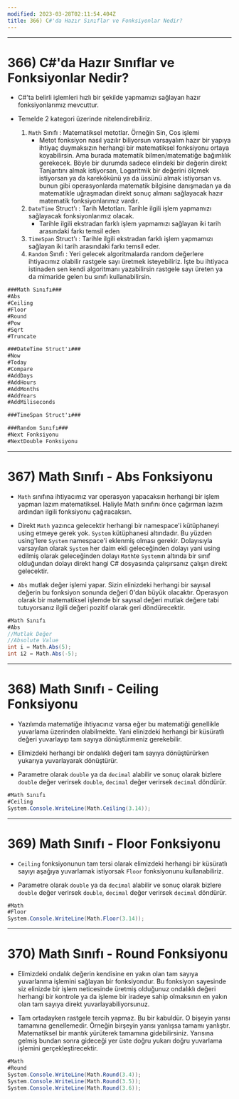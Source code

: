 ```yaml
---
modified: 2023-03-28T02:11:54.404Z
title: 366) C#'da Hazır Sınıflar ve Fonksiyonlar Nedir?
---
```


***
# 366) C#'da Hazır Sınıflar ve Fonksiyonlar Nedir?
- C#'ta belirli işlemleri hızlı bir şekilde yapmamızı sağlayan hazır fonksiyonlarımız mevcuttur.

- Temelde 2 kategori üzerinde nitelendirebiliriz.
    1. `Math` Sınıfı : Matematiksel metotlar. Örneğin Sin, Cos işlemi
        * Metot fonksiyon nasıl yazılır biliyorsun varsayalım hazır bir yapıya ihtiyaç duymaksızın herhangi bir matematiksel fonksiyonu ortaya koyabilirsin. Ama burada matematik bilmen/matematiğe bağımlılık gerekecek. Böyle bir durumda sadece elindeki bir değerin direkt Tanjantını almak istiyorsan, Logaritmik bir değerini ölçmek istiyorsan ya da karekökünü ya da üssünü almak istiyorsan vs. bunun gibi operasyonlarda matematik bilgisine danışmadan ya da matematikle uğraşmadan direkt sonuç almanı sağlayacak hazır matematik fonksiyonlarımız vardır. 
    2. `DateTime` Struct'ı : Tarih Metotları. Tarihle ilgili işlem yapmamızı sağlayacak fonksiyonlarımız olacak.
        * Tarihle ilgili ekstradan farklı işlem yapmamızı sağlayan iki tarih arasındaki farkı temsil eden 
    3. `TimeSpan` Struct'ı : Tarihle ilgili ekstradan farklı işlem yapmamızı sağlayan iki tarih arasındaki farkı temsil eder.
    4. `Random` Sınıfı : Yeri gelecek algoritmalarda random değerlere ihtiyacımız olabilir rastgele sayı üretmek isteyebiliriz. İşte bu ihtiyaca istinaden sen kendi algoritmanı yazabilirsin rastgele sayı üreten ya da mimaride gelen bu sınıfı kullanabilirsin.

```C#
###Math Sınıfı###
#Abs
#Ceiling
#Floor
#Round
#Pow
#Sqrt
#Truncate

###DateTime Struct'ı###
#Now
#Today
#Compare
#AddDays
#AddHours
#AddMonths
#AddYears
#AddMiliseconds

###TimeSpan Struct'ı###       

###Random Sınıfı###
#Next Fonksiyonu
#NextDouble Fonksiyonu
```

***
# 367) Math Sınıfı - Abs Fonksiyonu
- `Math` sınıfına ihtiyacımız var operasyon yapacaksın herhangi bir işlem yapman lazım matematiksel. Haliyle Math sınıfını önce çağırman lazım ardından ilgili fonksiyonu çağıracaksın.

- Direkt `Math` yazınca gelecektir herhangi bir namespace'i kütüphaneyi using etmeye gerek yok. `System` kütüphanesi altındadır. Bu yüzden using'lere `System` namespace'i eklenmiş olması gerekir. Dolayısıyla varsayılan olarak `System` her daim ekli geleceğinden dolayı yani using edilmiş olarak geleceğinden dolayı `Math`te `System`ın altında bir sınıf olduğundan dolayı direkt hangi C# dosyasında çalışırsanız çalışın direkt gelecektir.

- `Abs` mutlak değer işlemi yapar. Sizin elinizdeki herhangi bir sayısal değerin bu fonksiyon sonunda değeri 0'dan büyük olacaktır. Operasyon olarak bir matematiksel işlemde bir sayısal değeri mutlak değere tabi tutuyorsanız ilgili değeri pozitif olarak geri döndürecektir.

```C#
#Math Sınıfı
#Abs
//Mutlak Değer
//Absolute Value
int i = Math.Abs(5);
int i2 = Math.Abs(-5);
```

***
# 368) Math Sınıfı - Ceiling Fonksiyonu
- Yazılımda matematiğe ihtiyacınız varsa eğer bu matematiği genellikle yuvarlama üzerinden olabilmekte. Yani elinizdeki herhangi bir küsüratlı değeri yuvarlayıp tam sayıya dönüştürmeniz gerekebilir.

- Elimizdeki herhangi bir ondalıklı değeri tam sayıya dönüştürürken yukarıya yuvarlayarak dönüştürür. 

- Parametre olarak `double` ya da `decimal` alabilir ve sonuç olarak bizlere `double` değer verirsek `double`, `decimal` değer verirsek `decimal` döndürür.

```C#
#Math Sınıfı
#Ceiling
System.Console.WriteLine(Math.Ceiling(3.14));
```

***
# 369) Math Sınıfı - Floor Fonksiyonu
- `Ceiling` fonksiyonunun tam tersi olarak elimizdeki herhangi bir küsüratlı sayıyı aşağıya yuvarlamak istiyorsak `Floor` fonksiyonunu kullanabiliriz.

- Parametre olarak `double` ya da `decimal` alabilir ve sonuç olarak bizlere `double` değer verirsek `double`, `decimal` değer verirsek `decimal` döndürür.

```C#
#Math
#Floor
System.Console.WriteLine(Math.Floor(3.14));
```

***
# 370) Math Sınıfı - Round Fonksiyonu
- Elimizdeki ondalık değerin kendisine en yakın olan tam sayıya yuvarlanma işlemini sağlayan bir fonksiyondur. Bu fonksiyon sayesinde siz elinizde bir işlem neticesinde üretmiş olduğunuz ondalıklı değeri herhangi bir kontrole ya da işleme bir iradeye sahip olmaksının en yakın olan tam sayıya direkt yuvarlayabiliyorsunuz.

- Tam ortadayken rastgele tercih yapmaz. Bu bir kabuldür. O bişeyin yarısı tamamına genellemedir. Örneğin birşeyin yarısı yanlışsa tamamı yanlıştır. Matematiksel bir mantık yürüterek tamamına gidebilirsiniz. Yarısına gelmiş bundan sonra gideceği yer üste doğru yukarı doğru yuvarlama işlemini gerçekleştirecektir.

```C#
#Math
#Round
System.Console.WriteLine(Math.Round(3.4));
System.Console.WriteLine(Math.Round(3.5));
System.Console.WriteLine(Math.Round(3.6));
```